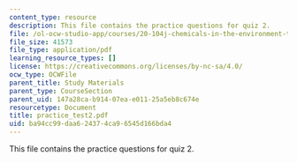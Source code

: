 ```yaml
---
content_type: resource
description: This file contains the practice questions for quiz 2.
file: /ol-ocw-studio-app/courses/20-104j-chemicals-in-the-environment-toxicology-and-public-health-be-104j-spring-2005/ba94cc99daa624374ca96545d166bda4_practice_test2.pdf
file_size: 41573
file_type: application/pdf
learning_resource_types: []
license: https://creativecommons.org/licenses/by-nc-sa/4.0/
ocw_type: OCWFile
parent_title: Study Materials
parent_type: CourseSection
parent_uid: 147a28ca-b914-07ea-e011-25a5eb8c674e
resourcetype: Document
title: practice_test2.pdf
uid: ba94cc99-daa6-2437-4ca9-6545d166bda4
---
```

This file contains the practice questions for quiz 2.